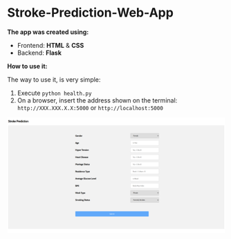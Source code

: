 # Stroke-Prediction-Web-App

**The app was created using:**
- Frontend: **HTML** & **CSS**
- Backend: **Flask**

**How to use it:**

The way to use it, is very simple:

1. Execute `python health.py`
2. On a browser, insert the address shown on the terminal: `http://XXX.XXX.X.X:5000` or `http://localhost:5000`

![Screenshot](screenshot.png)
